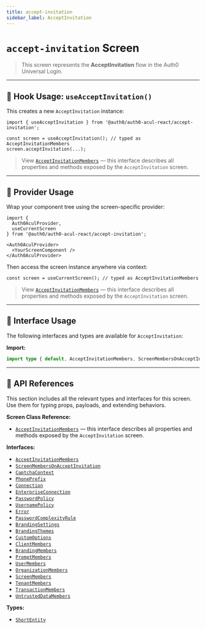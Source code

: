 ```yaml
---
title: accept-invitation
sidebar_label: AcceptInvitation
---
```


# `accept-invitation` Screen

> This screen represents the **AcceptInvitation** flow in the Auth0 Universal Login.

---

## 🔹 Hook Usage: `useAcceptInvitation()`

This creates a new `AcceptInvitation` instance:

```tsx
import { useAcceptInvitation } from '@auth0/auth0-acul-react/accept-invitation';

const screen = useAcceptInvitation(); // typed as AcceptInvitationMembers
screen.acceptInvitation(...);
```

> View [`AcceptInvitationMembers`](https://auth0.github.io/universal-login/interfaces/Classes.AcceptInvitationMembers.html) — this interface describes all properties and methods exposed by the `AcceptInvitation` screen.

---

## 🔹 Provider Usage

Wrap your component tree using the screen-specific provider:

```tsx
import {
  Auth0AculProvider,
  useCurrentScreen
} from '@auth0/auth0-acul-react/accept-invitation';

<Auth0AculProvider>
  <YourScreenComponent />
</Auth0AculProvider>
```

Then access the screen instance anywhere via context:

```tsx
const screen = useCurrentScreen(); // typed as AcceptInvitationMembers
```

> View [`AcceptInvitationMembers`](https://auth0.github.io/universal-login/interfaces/Classes.AcceptInvitationMembers.html) — this interface describes all properties and methods exposed by the `AcceptInvitation` screen.

---

## 🔹 Interface Usage

The following interfaces and types are available for `AcceptInvitation`:

**Import:**

```ts
import type { default, AcceptInvitationMembers, ScreenMembersOnAcceptInvitation, CaptchaContext, PhonePrefix, Connection, EnterpriseConnection, PasswordPolicy, UsernamePolicy, Error, PasswordComplexityRule, BrandingSettings, BrandingThemes, CustomOptions, ShortEntity, ClientMembers, BrandingMembers, PromptMembers, UserMembers, OrganizationMembers, ScreenMembers, TenantMembers, TransactionMembers, UntrustedDataMembers } from '@auth0/auth0-acul-react/accept-invitation';
```

---

## 🔸 API References

This section includes all the relevant types and interfaces for this screen. Use them for typing props, payloads, and extending behaviors.

**Screen Class Reference:**  
- [`AcceptInvitationMembers`](https://auth0.github.io/universal-login/interfaces/Classes.AcceptInvitationMembers.html) — this interface describes all properties and methods exposed by the `AcceptInvitation` screen.

**Interfaces:**
- [`AcceptInvitationMembers`](https://auth0.github.io/universal-login/interfaces/Classes.AcceptInvitationMembers.html)
- [`ScreenMembersOnAcceptInvitation`](https://auth0.github.io/universal-login/interfaces/Classes.ScreenMembersOnAcceptInvitation.html)
- [`CaptchaContext`](https://auth0.github.io/universal-login/interfaces/Classes.CaptchaContext.html)
- [`PhonePrefix`](https://auth0.github.io/universal-login/interfaces/Classes.PhonePrefix.html)
- [`Connection`](https://auth0.github.io/universal-login/interfaces/Classes.Connection.html)
- [`EnterpriseConnection`](https://auth0.github.io/universal-login/interfaces/Classes.EnterpriseConnection.html)
- [`PasswordPolicy`](https://auth0.github.io/universal-login/interfaces/Classes.PasswordPolicy.html)
- [`UsernamePolicy`](https://auth0.github.io/universal-login/interfaces/Classes.UsernamePolicy.html)
- [`Error`](https://auth0.github.io/universal-login/interfaces/Classes.Error.html)
- [`PasswordComplexityRule`](https://auth0.github.io/universal-login/interfaces/Classes.PasswordComplexityRule.html)
- [`BrandingSettings`](https://auth0.github.io/universal-login/interfaces/Classes.BrandingSettings.html)
- [`BrandingThemes`](https://auth0.github.io/universal-login/interfaces/Classes.BrandingThemes.html)
- [`CustomOptions`](https://auth0.github.io/universal-login/interfaces/Classes.CustomOptions.html)
- [`ClientMembers`](https://auth0.github.io/universal-login/interfaces/Classes.ClientMembers.html)
- [`BrandingMembers`](https://auth0.github.io/universal-login/interfaces/Classes.BrandingMembers.html)
- [`PromptMembers`](https://auth0.github.io/universal-login/interfaces/Classes.PromptMembers.html)
- [`UserMembers`](https://auth0.github.io/universal-login/interfaces/Classes.UserMembers.html)
- [`OrganizationMembers`](https://auth0.github.io/universal-login/interfaces/Classes.OrganizationMembers.html)
- [`ScreenMembers`](https://auth0.github.io/universal-login/interfaces/Classes.ScreenMembers.html)
- [`TenantMembers`](https://auth0.github.io/universal-login/interfaces/Classes.TenantMembers.html)
- [`TransactionMembers`](https://auth0.github.io/universal-login/interfaces/Classes.TransactionMembers.html)
- [`UntrustedDataMembers`](https://auth0.github.io/universal-login/interfaces/Classes.UntrustedDataMembers.html)


**Types:**
- [`ShortEntity`](https://auth0.github.io/universal-login/types/Classes.ShortEntity.html)
